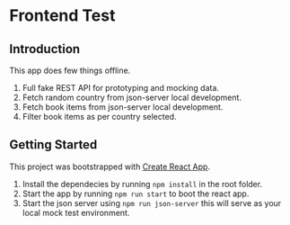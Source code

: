 # Frontend Test

## Introduction
This app does few things offline.
1. Full fake REST API for prototyping and mocking data.
2. Fetch random country from json-server local development.
3. Fetch book items from json-server local development.
4. Filter book items as per country selected.

## Getting Started
This project was bootstrapped with [Create React App](https://github.com/facebook/create-react-app).
1. Install the dependecies by running `npm install` in the root folder.
2. Start the app by running `npm run start` to boot the react app.
3. Start the json server using `npm run json-server` this will serve as your local mock test environment.
